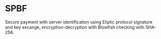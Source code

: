 # SPBF
Secure payment with server identification using Eliptic protocol signature and key excange, encryption-decryption with Blowfish checking with SHA-256.
